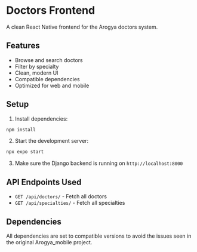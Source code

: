 # Doctors Frontend

A clean React Native frontend for the Arogya doctors system.

## Features

- Browse and search doctors
- Filter by specialty
- Clean, modern UI
- Compatible dependencies
- Optimized for web and mobile

## Setup

1. Install dependencies:
```bash
npm install
```

2. Start the development server:
```bash
npx expo start
```

3. Make sure the Django backend is running on `http://localhost:8000`

## API Endpoints Used

- `GET /api/doctors/` - Fetch all doctors
- `GET /api/specialties/` - Fetch all specialties

## Dependencies

All dependencies are set to compatible versions to avoid the issues seen in the original Arogya_mobile project.
